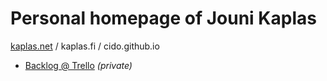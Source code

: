 # Personal homepage of Jouni Kaplas

[kaplas.net](http://kaplas.net/) / kaplas.fi / cido.github.io

* [Backlog @ Trello](https://trello.com/b/WrehV4vP/kotisivu-blogi) _(private)_